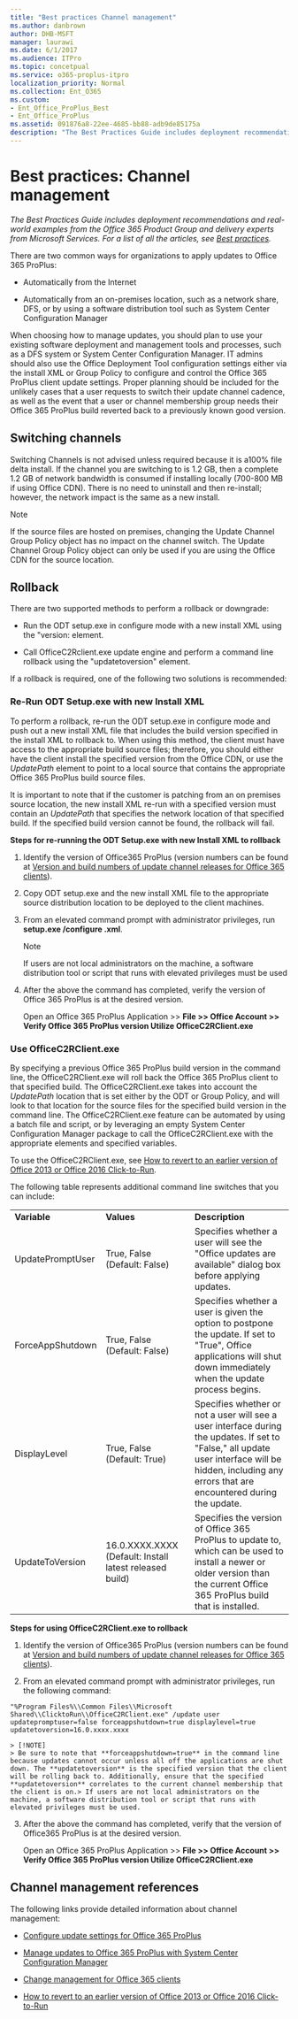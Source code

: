```yaml
---
title: "Best practices Channel management"
ms.author: danbrown
author: DHB-MSFT
manager: laurawi
ms.date: 6/1/2017
ms.audience: ITPro
ms.topic: concetpual
ms.service: o365-proplus-itpro
localization_priority: Normal
ms.collection: Ent_O365
ms.custom: 
- Ent_Office_ProPlus_Best
- Ent_Office_ProPlus
ms.assetid: 091876a8-22ee-4685-bb88-adb9de85175a
description: "The Best Practices Guide includes deployment recommendations and real-world examples from the Office 365 Product Group and delivery experts from Microsoft Services. For a list of all the articles, see Best practices."
---
```


# Best practices: Channel management

 *The Best Practices Guide includes deployment recommendations and real-world examples from the Office 365 Product Group and delivery experts from Microsoft Services. For a list of all the articles, see [Best practices](best-practices.md).* 
  
There are two common ways for organizations to apply updates to Office 365 ProPlus:
  
- Automatically from the Internet
    
- Automatically from an on-premises location, such as a network share, DFS, or by using a software distribution tool such as System Center Configuration Manager
    
When choosing how to manage updates, you should plan to use your existing software deployment and management tools and processes, such as a DFS system or System Center Configuration Manager. IT admins should also use the Office Deployment Tool configuration settings either via the install XML or Group Policy to configure and control the Office 365 ProPlus client update settings. Proper planning should be included for the unlikely cases that a user requests to switch their update channel cadence, as well as the event that a user or channel membership group needs their Office 365 ProPlus build reverted back to a previously known good version.
  
## Switching channels

Switching Channels is not advised unless required because it is a100% file delta install. If the channel you are switching to is 1.2 GB, then a complete 1.2 GB of network bandwidth is consumed if installing locally (700-800 MB if using Office CDN). There is no need to uninstall and then re-install; however, the network impact is the same as a new install. 
  
> [!NOTE]
> If the source files are hosted on premises, changing the Update Channel Group Policy object has no impact on the channel switch. The Update Channel Group Policy object can only be used if you are using the Office CDN for the source location. 
  
## Rollback

There are two supported methods to perform a rollback or downgrade:
  
- Run the ODT setup.exe in configure mode with a new install XML using the "version: element.
    
- Call OfficeC2Rclient.exe update engine and perform a command line rollback using the "updatetoversion" element.
    
If a rollback is required, one of the following two solutions is recommended:
  
### Re-Run ODT Setup.exe with new Install XML

To perform a rollback, re-run the ODT setup.exe in configure mode and push out a new install XML file that includes the build version specified in the install XML to rollback to. When using this method, the client must have access to the appropriate build source files; therefore, you should either have the client install the specified version from the Office CDN, or use the  _UpdatePath_ element to point to a local source that contains the appropriate Office 365 ProPlus build source files.
  
It is important to note that if the customer is patching from an on premises source location, the new install XML re-run with a specified version must contain an  _UpdatePath_ that specifies the network location of that specified build. If the specified build version cannot be found, the rollback will fail.
  
 **Steps for re-running the ODT Setup.exe with new Install XML to rollback**
  
1. Identify the version of Office365 ProPlus (version numbers can be found at [Version and build numbers of update channel releases for Office 365 clients](https://technet.microsoft.com/en-us/library/mt592918.aspx)).
    
2. Copy ODT setup.exe and the new install XML file to the appropriate source distribution location to be deployed to the client machines.
    
3. From an elevated command prompt with administrator privileges, run **setup.exe /configure <configurationXMLfilename>.xml**.
    
    > [!NOTE]
    > If users are not local administrators on the machine, a software distribution tool or script that runs with elevated privileges must be used 
  
4. After the above the command has completed, verify the version of Office 365 ProPlus is at the desired version.
    
    Open an Office 365 ProPlus Application >> **File >> Office Account >> Verify Office 365 ProPlus version Utilize OfficeC2RClient.exe**
    
### Use OfficeC2RClient.exe

By specifying a previous Office 365 ProPlus build version in the command line, the OfficeC2RClient.exe will roll back the Office 365 ProPlus client to that specified build. The OfficeC2RClient.exe takes into account the  _UpdatePath_ location that is set either by the ODT or Group Policy, and will look to that location for the source files for the specified build version in the command line. The OfficeC2RClient.exe feature can be automated by using a batch file and script, or by leveraging an empty System Center Configuration Manager package to call the OfficeC2RClient.exe with the appropriate elements and specified variables.
  
To use the OfficeC2RClient.exe, see [How to revert to an earlier version of Office 2013 or Office 2016 Click-to-Run](https://support.microsoft.com/en-us/help/2770432/how-to-revert-to-an-earlier-version-of-office-2013-or-office-2016-click-to-run).
  
The following table represents additional command line switches that you can include:
  
||||
|:-----|:-----|:-----|
|**Variable** <br/> |**Values** <br/> |**Description** <br/> |
|UpdatePromptUser  <br/> |True, False (Default: False)  <br/> |Specifies whether a user will see the "Office updates are available" dialog box before applying updates.  <br/> |
|ForceAppShutdown  <br/> |True, False (Default: False)  <br/> |Specifies whether a user is given the option to postpone the update. If set to "True", Office applications will shut down immediately when the update process begins.  <br/> |
|DisplayLevel  <br/> |True, False (Default: True)  <br/> |Specifies whether or not a user will see a user interface during the updates. If set to "False," all update user interface will be hidden, including any errors that are encountered during the update.  <br/> |
|UpdateToVersion  <br/> |16.0.XXXX.XXXX (Default: Install latest released build)  <br/> |Specifies the version of Office 365 ProPlus to update to, which can be used to install a newer or older version than the current Office 365 ProPlus build that is installed.  <br/> |
   
 **Steps for using OfficeC2RClient.exe to rollback**
  
1. Identify the version of Office365 ProPlus (version numbers can be found at [Version and build numbers of update channel releases for Office 365 clients](https://technet.microsoft.com/en-us/library/mt592918.aspx)).
    
2. From an elevated command prompt with administrator privileges, run the following command: 
    
  ```
  "%Program Files%\\Common Files\\Microsoft Shared\\ClicktoRun\\OfficeC2RClient.exe" /update user updatepromptuser=false forceappshutdown=true displaylevel=true updatetoversion=16.0.xxxx.xxxx
  ```

    > [!NOTE]
    > Be sure to note that **forceappshutdown=true** in the command line because updates cannot occur unless all off the applications are shut down. The **updatetoversion** is the specified version that the client will be rolling back to. Additionally, ensure that the specified **updatetoversion** correlates to the current channel membership that the client is on.> If users are not local administrators on the machine, a software distribution tool or script that runs with elevated privileges must be used. 
  
3. After the above the command has completed, verify that the version of Office365 ProPlus is at the desired version.
    
    Open an Office 365 ProPlus Application >> **File >> Office Account >> Verify Office 365 ProPlus version Utilize OfficeC2RClient.exe**
    
## Channel management references

The following links provide detailed information about channel management:
  
- [Configure update settings for Office 365 ProPlus](https://technet.microsoft.com/en-us/library/dn761708.aspx)
    
- [Manage updates to Office 365 ProPlus with System Center Configuration Manager](https://technet.microsoft.com/en-us/library/mt628083.aspx)
    
- [Change management for Office 365 clients](https://technet.microsoft.com/en-us/library/mt584223.aspx)
    
- [How to revert to an earlier version of Office 2013 or Office 2016 Click-to-Run](https://support.microsoft.com/en-us/help/2770432/how-to-revert-to-an-earlier-version-of-office-2013-or-office-2016-click-to-run)
    

